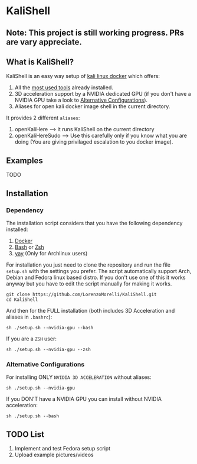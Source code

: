 # KaliShell
## Note: This project is still working progress. PRs are vary appreciate.
## What is KaliShell?
KaliShell is an easy way setup of [kali linux docker](https://hub.docker.com/r/kalilinux/kali-rolling) which offers:
1. All the [most used tools](https://www.kali.org/tools/kali-meta/#kali-linux-headless) already installed.
2. 3D acceleration support by a NVIDIA dedicated GPU (if you don't have a NVIDIA GPU take a look to [Alternative Configurations](#alternative-configurations)).
3. Aliases for open kali docker image shell in the current directory.

It provides 2 different `aliases`:
1. openKaliHere --> it runs KaliShell on the current directory
2. openKaliHereSudo --> Use this carefully only if you know what you are doing (You are giving privilaged escalation to you docker image).

## Examples
TODO

## Installation
### Dependency
The installation script considers that you have the following dependency installed:
1. [Docker](https://www.docker.com/)
2. [Bash](https://www.gnu.org/software/bash/) or [Zsh](https://www.zsh.org/)
3. [yay](https://github.com/Jguer/yay) (Only for Archlinux users)

For installation you just need to clone the repository and run the file `setup.sh` with the settings you prefer.
The script automatically support Arch, Debian and Fedora linux based distro. If you don't use one of this it works anyway but you have to edit the script manually for making it works.

```
git clone https://github.com/LorenzoMorelli/KaliShell.git
cd KaliShell
```
And then for the FULL installation (both includes 3D Acceleration and aliases in `.bashrc`):
```
sh ./setup.sh --nvidia-gpu --bash
```
If you are a `ZSH` user:
```
sh ./setup.sh --nvidia-gpu --zsh
```

### Alternative Configurations
For installing ONLY `NVIDIA 3D ACCELERATION` without aliases:
```
sh ./setup.sh --nvidia-gpu
```
If you DON'T have a NVIDIA GPU you can install without NVIDIA acceleration:
```
sh ./setup.sh --bash
```
## TODO List
1. Implement and test Fedora setup script
2. Upload example pictures/videos
